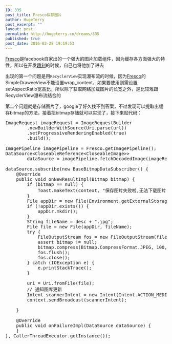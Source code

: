 ```yaml
---
ID: 335
post_title: Fresco保存图片
author: HugeTerry
post_excerpt: ""
layout: post
permalink: http://hugeterry.cn/dreams/335
published: true
post_date: 2016-02-28 19:19:53
---
```

<a href="http://fresco-cn.org/" target="_blank">Fresco</a>是facebook自家出的一个强大的图片加载组件，因为缓存各方面强大的特性，所以在开发<a href="http://hugeterry.cn/dreams/324" target="_blank">趣刻</a>的时候，自己也将他加了进去

出现的第一个问题是用<code>RecyclerView</code>实现瀑布流的时候，因为<a href="http://fresco-cn.org/" target="_blank">Fresco</a>的SimpleDraweeView不能设置wrap_content，如果要使用则需设置setAspectRatio宽高比，所以除了获取网络加载图片的长宽之外，是比较难跟RecyclerView瀑布流结合的

第二个问题就是存储图片了，google了好久找不到答案，不过发现可以提取出缓存bitmap的方法，接着把bitmap存储就可以实现了，接下来贴代码：<!--?prettify linenums=true?-->
<pre class="prettyprint">ImageRequest imageRequest = ImageRequestBuilder
        .newBuilderWithSource(Uri.parse(url))
        .setProgressiveRenderingEnabled(true)
        .build();

ImagePipeline imagePipeline = Fresco.getImagePipeline();
DataSource&lt;CloseableReference&lt;CloseableImage&gt;&gt;
        dataSource = imagePipeline.fetchDecodedImage(imageRequest, context);

dataSource.subscribe(new BaseBitmapDataSubscriber() {
    @Override
    public void onNewResultImpl(Bitmap bitmap) {
        if (bitmap == null) {
            Toast.makeText(context, "保存图片失败啦,无法下载图片", Toast.LENGTH_SHORT).show();
        }
        File appDir = new File(Environment.getExternalStorageDirectory(), "Coderfun");
        if (!appDir.exists()) {
            appDir.mkdir();
        }
        String fileName = desc + ".jpg";
        File file = new File(appDir, fileName);
        try {
            FileOutputStream fos = new FileOutputStream(file);
            assert bitmap != null;
            bitmap.compress(Bitmap.CompressFormat.JPEG, 100, fos);
            fos.flush();
            fos.close();
        } catch (IOException e) {
            e.printStackTrace();
        }

        uri = Uri.fromFile(file);
        // 通知图库更新
        Intent scannerIntent = new Intent(Intent.ACTION_MEDIA_SCANNER_SCAN_FILE, uri);
        context.sendBroadcast(scannerIntent);

    }

    @Override
    public void onFailureImpl(DataSource dataSource) {
    }
}, CallerThreadExecutor.getInstance());</pre>